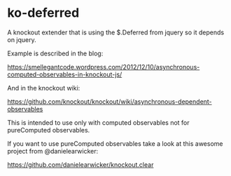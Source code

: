 # ko-deferred

A knockout extender that is using the $.Deferred from jquery so it depends on jquery.

Example is described in the blog:

https://smellegantcode.wordpress.com/2012/12/10/asynchronous-computed-observables-in-knockout-js/

And in the knockout wiki:

https://github.com/knockout/knockout/wiki/asynchronous-dependent-observables

This is intended to use only with computed observables not for pureComputed observables. 

If you want to use pureComputed observables take a look at this awesome project from @danielearwicker:

https://github.com/danielearwicker/knockout.clear
